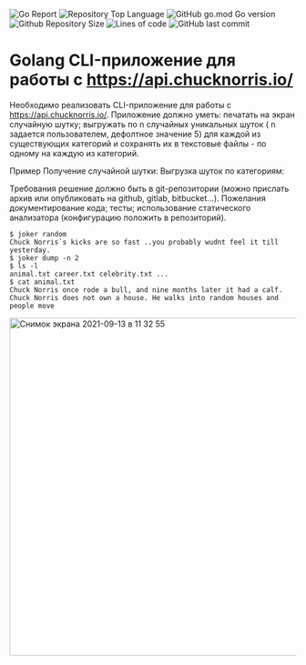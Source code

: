 ![Go Report](https://goreportcard.com/badge/github.com/nsr888/golang_cli_chucknorris)
![Repository Top Language](https://img.shields.io/github/languages/top/nsr888/golang_cli_chucknorris)
![GitHub go.mod Go version](https://img.shields.io/github/go-mod/go-version/nsr888/golang_cli_chucknorris)
![Github Repository Size](https://img.shields.io/github/repo-size/nsr888/golang_cli_chucknorris)
![Lines of code](https://img.shields.io/tokei/lines/github/nsr888/golang_cli_chucknorris)
![GitHub last commit](https://img.shields.io/github/last-commit/nsr888/golang_cli_chucknorris)

# Golang CLI-приложение для работы с https://api.chucknorris.io/

Необходимо реализовать CLI-приложение для работы с https://api.chucknorris.io/. Приложение должно уметь: печатать на экран случайную шутку; выгружать по n случайных уникальных шуток ( n задается пользователем, дефолтное значение 5) для каждой из существующих категорий и сохранять их в текстовые файлы - по одному на каждую из категорий.

Пример Получение случайной шутки: Выгрузка шуток по категориям:

Требования решение должно быть в git-репозитории (можно прислать архив или опубликовать на github, gitlab, bitbucket...). Пожелания документирование кода; тесты; использование статического анализатора (конфигурацию положить в репозиторий).

```
$ joker random
Chuck Norris`s kicks are so fast ..you probably wudnt feel it till yesterday.
$ joker dump -n 2
$ ls -l
animal.txt career.txt celebrity.txt ...
$ cat animal.txt
Chuck Norris once rode a bull, and nine months later it had a calf. Chuck Norris does not own a house. He walks into random houses and people move
```
<img width="594" alt="Снимок экрана 2021-09-13 в 11 32 55" src="https://user-images.githubusercontent.com/12528718/133051087-bdd92b95-e183-4f6b-8c0b-715d11722634.png">
